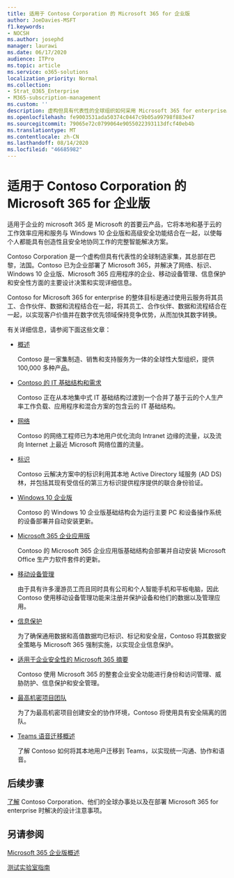 ```yaml
---
title: 适用于 Contoso Corporation 的 Microsoft 365 for 企业版
author: JoeDavies-MSFT
f1.keywords:
- NOCSH
ms.author: josephd
manager: laurawi
ms.date: 06/17/2020
audience: ITPro
ms.topic: article
ms.service: o365-solutions
localization_priority: Normal
ms.collection:
- Strat_O365_Enterprise
- M365-subscription-management
ms.custom: ''
description: 虚构但具有代表性的全球组织如何采用 Microsoft 365 for enterprise。
ms.openlocfilehash: fe9003531ada50374c0447c9b05a99798f883e47
ms.sourcegitcommit: 79065e72c0799064e9055022393113dfcf40eb4b
ms.translationtype: MT
ms.contentlocale: zh-CN
ms.lasthandoff: 08/14/2020
ms.locfileid: "46685982"
---
```

# <a name="microsoft-365-for-enterprise-for-the-contoso-corporation"></a>适用于 Contoso Corporation 的 Microsoft 365 for 企业版

适用于企业的 microsoft 365 是 Microsoft 的首要云产品，它将本地和基于云的工作效率应用和服务与 Windows 10 企业版和高级安全功能结合在一起，以使每个人都能具有创造性且安全地协同工作的完整智能解决方案。 

Contoso Corporation 是一个虚构但具有代表性的全球制造家集，其总部在巴黎，法国。Contoso 已为企业部署了 Microsoft 365，并解决了网络、标识、Windows 10 企业版、Microsoft 365 应用程序的企业、移动设备管理、信息保护和安全性方面的主要设计决策和实现详细信息。 

Contoso for Microsoft 365 for enterprise 的整体目标是通过使用云服务将其员工、合作伙伴、数据和流程结合在一起，将其员工、合作伙伴、数据和流程结合在一起，以实现客户价值并在数字优先领域保持竞争优势，从而加快其数字转换。

有关详细信息，请参阅下面这些文章：

- [概述](contoso-overview.md)

  Contoso 是一家集制造、销售和支持服务为一体的全球性大型组织，提供 100,000 多种产品。

- [Contoso 的 IT 基础结构和需求](contoso-infra-needs.md)

  Contoso 正在从本地集中式 IT 基础结构过渡到一个合并了基于云的个人生产率工作负载、应用程序和混合方案的包含云的 IT 基础结构。

- [网络](contoso-networking.md)

  Contoso 的网络工程师已为本地用户优化流向 Intranet 边缘的流量，以及流向 Internet 上最近 Microsoft 网络位置的流量。

- [标识](contoso-identity.md)

  Contoso 云解决方案中的标识利用其本地 Active Directory 域服务 (AD DS) 林，并包括其现有受信任的第三方标识提供程序提供的联合身份验证。

- [Windows 10 企业版](contoso-win10.md)

  Contoso 的 Windows 10 企业版基础结构会为运行主要 PC 和设备操作系统的设备部署并自动安装更新。

- [Microsoft 365 企业应用版](contoso-o365pp.md)

  Contoso 的 Microsoft 365 企业应用版基础结构会部署并自动安装 Microsoft Office 生产力软件套件的更新。

- [移动设备管理](contoso-mdm.md)

  由于具有许多漫游员工而且同时具有公司和个人智能手机和平板电脑，因此 Contoso 使用移动设备管理功能来注册并保护设备和他们的数据以及管理应用。

- [信息保护](contoso-info-protect.md)

  为了确保通用数据和高值数据均已标识、标记和安全层，Contoso 将其数据安全策略与 Microsoft 365 强制实施，以实现企业信息保护。

- [适用于企业安全性的 Microsoft 365 摘要](contoso-security-summary.md)

  Contoso 使用 Microsoft 365 的整套企业安全功能进行身份和访问管理、威胁防护、信息保护和安全管理。

- [最高机密项目团队](../solutions/contoso-team-for-top-secret-project.md)

  为了为最高机密项目创建安全的协作环境，Contoso 将使用具有安全隔离的团队。

- [Teams 语音迁移概述](https://docs.microsoft.com/MicrosoftTeams/voice-case-study-overview)

  了解 Contoso 如何将其本地用户迁移到 Teams，以实现统一沟通、协作和语音。

## <a name="next-step"></a>后续步骤

[了解](contoso-overview.md) Contoso Corporation、他们的全球办事处以及在部署 Microsoft 365 for enterprise 时解决的设计注意事项。


## <a name="see-also"></a>另请参阅

[Microsoft 365 企业版概述](microsoft-365-overview.md)

[测试实验室指南](m365-enterprise-test-lab-guides.md)


